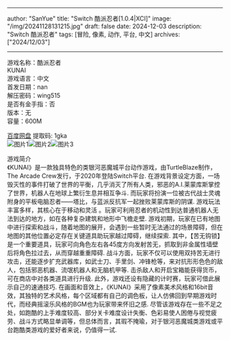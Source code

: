 
---
author: "SanYue"
title: "Switch 酷派忍者[1.0.4|XCI]"
image: "/img/20241128131215.jpg"
draft: false
date: 2024-12-03
description: "Switch 酷派忍者"
tags: [冒险, 像素, 动作, 平台, 中文]
archives: ["2024/12/03"]

---

游戏名称：酷派忍者   
KUNAI    
游戏语言：中文  
首发日期：nan  
解压密码：wing515  
是否有金手指：否  
版本：无   
容量：600M

[百度网盘](https://pan.baidu.com/s/1o7yuUlaChFJm1zsJxL6QiA) 提取码: 1gka  
![图片1](/img/849cb5.jpg)![图片2](/img/3e63e0.jpg)![图片3](/img/791f8e.jpg)  

游戏简介  
《KUNAI》是一款独具特色的类银河恶魔城平台动作游戏，由TurtleBlaze制作，The Arcade Crew发行，于2020年登陆Switch平台.
在游戏背景设定方面，一场毁灭性的事件打破了世界的平衡，几乎消灭了所有人类，邪恶的A.I.莱蒙库斯掌控了世界，机器人在地球上繁衍生息并相互争斗. 而玩家将扮演一位被古代战士灵魂附身的平板电脑忍者——塔比，与蓝派反抗军一起挫败莱蒙库斯的阴谋.
游戏玩法丰富多样，其核心在于移动和灵活 。玩家可利用忍者的机动性到达普通机器人无法到达的地方，如在各种复杂建筑和地形中飞檐走壁. 游戏初期，玩家在已有地图中进行探索和战斗，随着地图的展开，会遇到一些暂时无法通过的场景障碍，但在地图的其他位置必定存在关键道具助玩家越过障碍，继续探索. 其中，【苦无钩锁】是一个重要道具，玩家可向角色左右各45度方向发射苦无，抓取到非金属性墙壁后将角色拉过去，从而穿越重重障碍.
战斗方面，玩家不仅可以使用双持苦无进行攻击，还能逐步扩充武器库，如武士刀、手里剑、冲锋枪等，来对抗形形色色的敌人，包括邪恶机器、流氓机器人和无脑机甲等. 击杀敌人和开启宝箱能获得货币，可在商店中对各类道具进行升级. 此外，游戏还设有隐藏的计时赛，玩家可借此展示自己的速通技巧.
在画面和音效上，《KUNAI》采用了像素美术风格和16bit音效，其独特的艺术风格，每个区域都有自己的调色板，让人仿佛回到早期游戏时代，而经典摇滚乐风格的BGM也为玩家带来怀旧之感.
尽管该游戏存在一些不足之处，如跑酷的上手难度较高、部分关卡难度设计失衡、色彩易使人困倦与视觉疲劳、战斗方式略显单调等，但总体而言，其瑕不掩瑜，对于银河恶魔城类游戏或平台跑酷类游戏的爱好者来说，仍值得一试.
